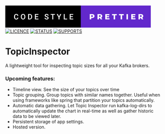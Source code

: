 [![CODESTYLE](https://raw.githubusercontent.com/FinnDore/topic-inspector/main/.github/badges/code-style-prettier.svg)](https://prettier.io/)
[![LICENCE](https://raw.githubusercontent.com/FinnDore/topic-inspector/main/.github\badges\licence-mit.svg)](https://github.com/FinnDore/topic-inspector/blob/main/LICENSE)
[![STATUS](https://raw.githubusercontent.com/FinnDore/topic-inspector/main/.github\badges\status-pre-alpha.svg)](https://github.com/FinnDore/topic-inspector)
[![SUPPORTS](https://raw.githubusercontent.com/FinnDore/topic-inspector/main/.github\badges\supports-win-_-linux-_-mac.svg)](https://github.com/FinnDore/topic-inspector)

# TopicInspector

A lightweight tool for inspecting topic sizes for all your Kafka brokers.

### Upcoming features:

-   Timeline view. See the size of your topics over time
-   Topic grouping. Group topics with similar names together. Useful when using frameworks like spring that partition your topics automatically.
-   Automatic data gathering. Let Topic Inspector run kafka-log-dirs to automatically update the chart in real-time as well as gather historic data to be viewed later.
-   Persistent storage of app settings.
-   Hosted version.
